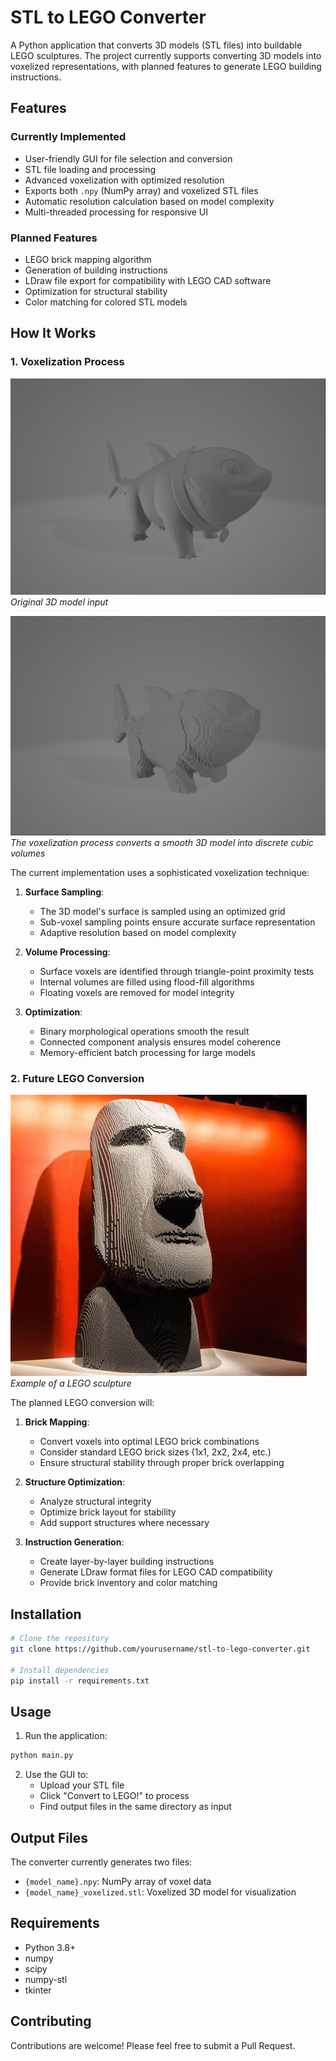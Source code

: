# STL to LEGO Converter

A Python application that converts 3D models (STL files) into buildable LEGO sculptures. The project currently supports converting 3D models into voxelized representations, with planned features to generate LEGO building instructions.

## Features

### Currently Implemented
- User-friendly GUI for file selection and conversion
- STL file loading and processing
- Advanced voxelization with optimized resolution
- Exports both `.npy` (NumPy array) and voxelized STL files
- Automatic resolution calculation based on model complexity
- Multi-threaded processing for responsive UI

### Planned Features
- LEGO brick mapping algorithm
- Generation of building instructions
- LDraw file export for compatibility with LEGO CAD software
- Optimization for structural stability
- Color matching for colored STL models

## How It Works

### 1. Voxelization Process
![Original 3D Model](images/OriginalShark.png)
*Original 3D model input*

![Voxelization Example](images/VoxelizedShark.png)
*The voxelization process converts a smooth 3D model into discrete cubic volumes*

The current implementation uses a sophisticated voxelization technique:

1. **Surface Sampling**: 
   - The 3D model's surface is sampled using an optimized grid
   - Sub-voxel sampling points ensure accurate surface representation
   - Adaptive resolution based on model complexity

2. **Volume Processing**:
   - Surface voxels are identified through triangle-point proximity tests
   - Internal volumes are filled using flood-fill algorithms
   - Floating voxels are removed for model integrity

3. **Optimization**:
   - Binary morphological operations smooth the result
   - Connected component analysis ensures model coherence
   - Memory-efficient batch processing for large models

### 2. Future LEGO Conversion

![Example LEGO Result](images/exampleLegoSculpture.jpg)
*Example of a LEGO sculpture*

The planned LEGO conversion will:

1. **Brick Mapping**:
   - Convert voxels into optimal LEGO brick combinations
   - Consider standard LEGO brick sizes (1x1, 2x2, 2x4, etc.)
   - Ensure structural stability through proper brick overlapping

2. **Structure Optimization**:
   - Analyze structural integrity
   - Optimize brick layout for stability
   - Add support structures where necessary

3. **Instruction Generation**:
   - Create layer-by-layer building instructions
   - Generate LDraw format files for LEGO CAD compatibility
   - Provide brick inventory and color matching

## Installation

```bash
# Clone the repository
git clone https://github.com/yourusername/stl-to-lego-converter.git

# Install dependencies
pip install -r requirements.txt
```

## Usage

1. Run the application:
```bash
python main.py
```

2. Use the GUI to:
   - Upload your STL file
   - Click "Convert to LEGO!" to process
   - Find output files in the same directory as input

## Output Files

The converter currently generates two files:
- `{model_name}.npy`: NumPy array of voxel data
- `{model_name}_voxelized.stl`: Voxelized 3D model for visualization

## Requirements

- Python 3.8+
- numpy
- scipy
- numpy-stl
- tkinter

## Contributing

Contributions are welcome! Please feel free to submit a Pull Request.
